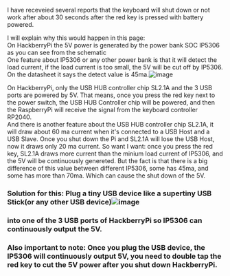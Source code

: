 I have receveied several reports that the keyboard will shut down or not work after about 30 seconds after the red key is pressed with battery powered.  

I will explain why this would happen in this page:  
On HackberryPi the 5V power is generated by the power bank SOC IP5306 as you can see from the schematic  
One feature about IP5306 or any other power bank is that it will detect the load current, if the load current is too small, the 5V will be cut off by IP5306. On the datasheet it says the detect value is 45ma.![image](https://github.com/user-attachments/assets/c883ea3c-9796-4c75-ab81-39c075815eb5)
  
On HackberryPi, only the USB HUB controller chip SL2.1A and the 3 USB ports are powered by 5V.
That means, once you press the red key next to the power switch, the USB HUB Controller chip will be powered, and then the RaspberryPi will receive the signal from the keyboard controller RP2040.  
And there is another feature about the USB HUB controller chip SL2.1A, it will draw about 60 ma current when it's connected to a USB Host and a USB Slave. Once you shut down the Pi and SL2.1A will lose the USB Host, now it draws only 20 ma current. So want I want: once you press the red key, SL2.1A draws more current than the minium load current of IP5306, and the 5V will be continuously genereted. But the fact is that there is a big difference of this value between different IP5306, some has 45ma, and some has more than 70ma. Which can cause the shut down of the 5V.  


### Solution for this: Plug a tiny USB device like a supertiny USB Stick(or any other USB device)![image](https://github.com/user-attachments/assets/a56c4bf0-11f3-4b48-b9f9-0af32b226f6f)
### into one of the 3 USB ports of HackberryPi so IP5306 can continuously output the 5V.  

### Also important to note: Once you plug the USB device, the IP5306 will continuously output 5V, you need to double tap the red key to cut the 5V power after you shut down HackberryPi.  

